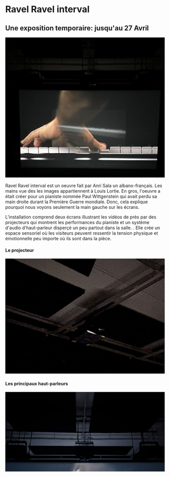 # Ravel Ravel interval #
## Une exposition temporaire: jusqu'au 27 Avril ##

![Image](media/oeuvre_vue_face.jpg) 

Ravel Ravel interval est un oeuvre fait par Anri Sala un albano-français. Les mains vue des les images appartiennent à Louis Lortie. En gros, l'oeuvre a était créer pour un pianiste nommée Paul Wittgenstein qui avait perdu sa main droite durant la Première Guerre mondiale. Donc, cela explique pourquoi nous voyons seulement la main gauche sur les écrans.

L’installation comprend deux écrans illustrant les vidéos de près par des projecteurs qui montrent les performances du pianiste et un système d'audio d'haut-parleur disperçé un peu partout dans la salle. . Elle crée un espace sensoriel où les visiteurs peuvent ressentir la tension physique et émotionnelle peu importe où ils sont dans la pièce.

#### Le projecteur ####
![Image](media/projecteur.jpg) 

#### Les principaux haut-parleurs ####
![Image](media/haut_parleur_vue.jpg) 
